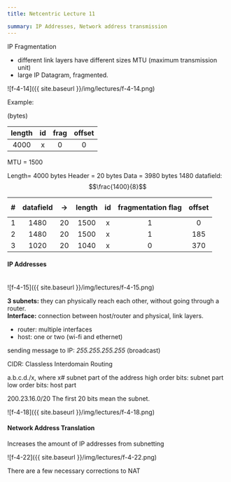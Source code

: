 ```yaml
---
title: Netcentric Lecture 11

summary: IP Addresses, Network address transmission
---
```


IP Fragmentation

- different link layers have different sizes
MTU (maximum transmission unit)
- large IP Datagram, fragmented.

![f-4-14]({{ site.baseurl }}/img/lectures/f-4-14.png)

Example:

(bytes)

|  length   | id | frag | offset |
|:---------:|:--:|:----:|:------:|
|   4000    |  x |  0   |   0    |

MTU = 1500

Length= 4000 bytes
Header = 20 bytes
Data = 3980 bytes
1480 datafield: $$\frac{1400}{8}$$

|#|datafield|$$\rightarrow$$|length|id|fragmentation flag|offset|
|:-:|:-:|:-:|:-:|:-:|:-:|:-:|
|1|1480|20|1500|x|1|0|
|2|1480|20|1500|x|1|185|
|3|1020|20|1040|x|0|370|

#### IP Addresses ####
<br>
![f-4-15]({{ site.baseurl }}/img/lectures/f-4-15.png)

**3 subnets:** they can physically reach each other, without going through a router.<br>
**Interface:** connection between host/router and physical, link layers.

- router: multiple interfaces
- host: one or two (wi-fi and ethernet)

sending message to IP: _255.255.255.255_ (broadcast)

CIDR: Classless Interdomain Routing

a.b.c.d./x, where x# subnet part of the address
high order bits: subnet part
low order bits: host part

200.23.16.0/20
The first 20 bits mean the subnet.

![f-4-18]({{ site.baseurl }}/img/lectures/f-4-18.png)

#### Network Address Translation ####

Increases the amount of IP addresses from subnetting

![f-4-22]({{ site.baseurl }}/img/lectures/f-4-22.png)

There are a few necessary corrections to NAT

